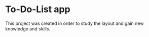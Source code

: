 # To-Do-List app

This project was created in order to study the layout and gain new knowledge and skills.

